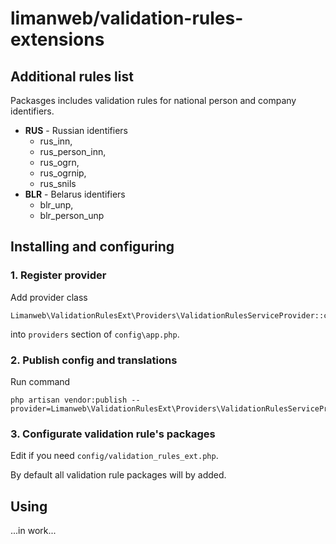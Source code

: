 # limanweb/validation-rules-extensions

## Additional rules list

Packasges includes validation rules for national person and company identifiers.

- **RUS** - Russian identifiers
  - rus_inn,
  - rus_person_inn,
  - rus_ogrn,
  - rus_ogrnip,
  - rus_snils
- **BLR** - Belarus identifiers 
  - blr_unp,
  - blr_person_unp

## Installing and configuring

### 1. Register provider 

Add provider class
```
Limanweb\ValidationRulesExt\Providers\ValidationRulesServiceProvider::class
``` 
into `providers` section of `config\app.php`.

### 2. Publish config and translations

Run command

```,bash
php artisan vendor:publish --provider=Limanweb\ValidationRulesExt\Providers\ValidationRulesServiceProvider
```

### 3. Configurate validation rule's packages

Edit if you need `config/validation_rules_ext.php`.

By default all validation rule packages will by added.

## Using

...in work...
